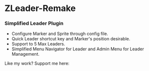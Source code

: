 # ZLeader-Remake
 
### Simplified Leader Plugin ###
- Configure Marker and Sprite through config file.
- Quick Leader shortcut key and Marker's position desirable.  
- Support to 5 Max Leaders.
- Simplified Menu Navigator for Leader and Admin Menu for Leader Management.

Like my work? Support me here: 
